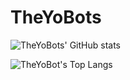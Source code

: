 # TheYoBots

![TheYoBots' GitHub stats](https://github-readme-stats.vercel.app/api?username=TheYoBots&show_icons=true&theme=tokyonight)

![TheYoBot's Top Langs](https://github-readme-stats.vercel.app/api/top-langs/?username=TheYoBots&hide=c%2B%2B,Makefile&theme=tokyonight)